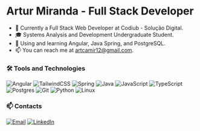 # Artur Miranda - Full Stack Developer

- 🔭 Currently a Full Stack Web Developer at Codiub - Solução Digital.
- 🎓 Systems Analysis and Development Undergraduate Student.
- 🌱 Using and learning Angular, Java Spring, and PostgreSQL.
- 📫 You can reach me at artcamir12@gmail.com.
  
### 🛠️ Tools and Technologies

![Angular](https://img.shields.io/badge/-Angular-000?&logo=Angular)
![TailwindCSS](https://img.shields.io/badge/Tailwind_CSS-000?&logo=tailwind-css)
![Spring](https://img.shields.io/badge/Spring-000?&logo=Spring)
![Java](https://img.shields.io/badge/Java-000.svg?style=for-the-badge&logo=openjdk&logoColor=white)
![JavaScript](https://img.shields.io/badge/-JavaScript-000?&logo=JavaScript)
![TypeScript](https://img.shields.io/badge/-TypeScript-000?&logo=TypeScript)
![Postgres](https://img.shields.io/badge/-Postgres-000?&logo=postgresql)
![Git](https://img.shields.io/badge/-Git-000?&logo=git)
![Python](https://img.shields.io/badge/-Python-000?&logo=python)
![Linux](https://img.shields.io/badge/-Linux-000?&logo=linux)

### 📫 Contacts
<a href="mailto:artcamir12@gmail.com" target="_blank"><img src="https://img.shields.io/badge/-Email-000?&logo=maildotru" alt="Email" /></a>
<a href="https://www.linkedin.com/in/art-miranda/" target="_blank"><img src="https://img.shields.io/badge/-LinkedIn-000?&logo=linkedin" alt="LinkedIn" /></a>
